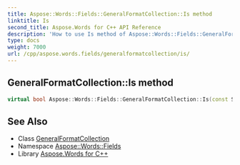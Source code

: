 ```yaml
---
title: Aspose::Words::Fields::GeneralFormatCollection::Is method
linktitle: Is
second_title: Aspose.Words for C++ API Reference
description: 'How to use Is method of Aspose::Words::Fields::GeneralFormatCollection class in C++.'
type: docs
weight: 7000
url: /cpp/aspose.words.fields/generalformatcollection/is/
---
```

## GeneralFormatCollection::Is method




```cpp
virtual bool Aspose::Words::Fields::GeneralFormatCollection::Is(const System::TypeInfo &target) const override
```

## See Also

* Class [GeneralFormatCollection](../)
* Namespace [Aspose::Words::Fields](../../)
* Library [Aspose.Words for C++](../../../)
